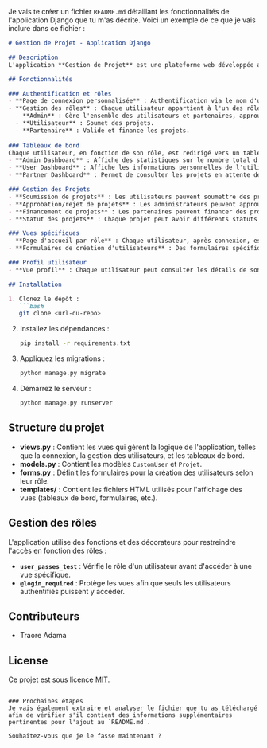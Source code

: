 Je vais te créer un fichier `README.md` détaillant les fonctionnalités de l'application Django que tu m'as décrite. Voici un exemple de ce que je vais inclure dans ce fichier :

```markdown
# Gestion de Projet - Application Django

## Description
L'application **Gestion de Projet** est une plateforme web développée avec Django permettant la gestion de projets, avec des rôles distincts pour les administrateurs, les utilisateurs, et les partenaires. Chaque type d'utilisateur a des droits spécifiques et des accès personnalisés en fonction de son rôle.

## Fonctionnalités

### Authentification et rôles
- **Page de connexion personnalisée** : Authentification via le nom d'utilisateur et le mot de passe.
- **Gestion des rôles** : Chaque utilisateur appartient à l'un des rôles suivants :
  - **Admin** : Gère l'ensemble des utilisateurs et partenaires, approuve ou rejette les projets.
  - **Utilisateur** : Soumet des projets.
  - **Partenaire** : Valide et finance les projets.
  
### Tableaux de bord
Chaque utilisateur, en fonction de son rôle, est redirigé vers un tableau de bord spécifique :
- **Admin Dashboard** : Affiche des statistiques sur le nombre total d'utilisateurs et de partenaires, et liste les projets en attente d'approbation.
- **User Dashboard** : Affiche les informations personnelles de l'utilisateur et son activité liée aux projets.
- **Partner Dashboard** : Permet de consulter les projets en attente de financement ou validation et d'agir sur ces projets.

### Gestion des Projets
- **Soumission de projets** : Les utilisateurs peuvent soumettre des projets pour validation.
- **Approbation/rejet de projets** : Les administrateurs peuvent approuver ou rejeter des projets.
- **Financement de projets** : Les partenaires peuvent financer des projets approuvés.
- **Statut des projets** : Chaque projet peut avoir différents statuts (`pending`, `approved`, `rejected`, `under_validation`, `financed`).

### Vues spécifiques
- **Page d'accueil par rôle** : Chaque utilisateur, après connexion, est redirigé vers une page d'accueil spécifique à son rôle.
- **Formulaires de création d'utilisateurs** : Des formulaires spécifiques sont disponibles pour la création d'un administrateur, d'un utilisateur, ou d'un partenaire.

### Profil utilisateur
- **Vue profil** : Chaque utilisateur peut consulter les détails de son profil.

## Installation

1. Clonez le dépôt :
   ```bash
   git clone <url-du-repo>
   ```
2. Installez les dépendances :
   ```bash
   pip install -r requirements.txt
   ```
3. Appliquez les migrations :
   ```bash
   python manage.py migrate
   ```
4. Démarrez le serveur :
   ```bash
   python manage.py runserver
   ```

## Structure du projet

- **views.py** : Contient les vues qui gèrent la logique de l'application, telles que la connexion, la gestion des utilisateurs, et les tableaux de bord.
- **models.py** : Contient les modèles `CustomUser` et `Projet`.
- **forms.py** : Définit les formulaires pour la création des utilisateurs selon leur rôle.
- **templates/** : Contient les fichiers HTML utilisés pour l'affichage des vues (tableaux de bord, formulaires, etc.).

## Gestion des rôles

L'application utilise des fonctions et des décorateurs pour restreindre l'accès en fonction des rôles :
- **`user_passes_test`** : Vérifie le rôle d'un utilisateur avant d'accéder à une vue spécifique.
- **`@login_required`** : Protège les vues afin que seuls les utilisateurs authentifiés puissent y accéder.

## Contributeurs
- Traore Adama

## License
Ce projet est sous licence [MIT](https://opensource.org/licenses/MIT).
```

### Prochaines étapes
Je vais également extraire et analyser le fichier que tu as téléchargé afin de vérifier s'il contient des informations supplémentaires pertinentes pour l'ajout au `README.md`.

Souhaitez-vous que je le fasse maintenant ?